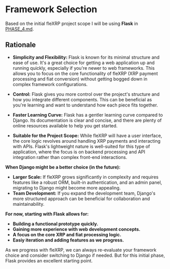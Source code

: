 # Framework Selection

Based on the initial fleXRP project scope I will be using **Flask** in [PHASE_4.md](PHASE_4.md).

## Rationale

* **Simplicity and Flexibility:** Flask is known for its minimal structure and ease of use. It's a great choice for getting a web application up and running quickly, especially if you're newer to web frameworks. This allows you to focus on the core functionality of fleXRP (XRP payment processing and fiat conversion) without getting bogged down in complex framework configurations.

* **Control:** Flask gives you more control over the project's structure and how you integrate different components. This can be beneficial as you're learning and want to understand how each piece fits together.

* **Faster Learning Curve:** Flask has a gentler learning curve compared to Django. Its documentation is clear and concise, and there are plenty of online resources available to help you get started.

* **Suitable for the Project Scope:**  While fleXRP will have a user interface, the core logic revolves around handling XRP payments and interacting with APIs. Flask's lightweight nature is well-suited for this type of application, where the focus is on backend processing and API integration rather than complex front-end interactions.

**When Django might be a better choice (in the future):**

* **Larger Scale:** If fleXRP grows significantly in complexity and requires features like a robust ORM, built-in authentication, and an admin panel, migrating to Django might become more appealing.
* **Team Development:** If you expand the development team, Django's more structured approach can be beneficial for collaboration and maintainability.

**For now, starting with Flask allows for:**

* **Building a functional prototype quickly.**
* **Gaining more experience with web development concepts.**
* **A focus on the core XRP and fiat processing logic.**
* **Easiy iteration and adding features as we progress.**

As we progress with fleXRP, we can always re-evaluate your framework choice and consider switching to Django if needed. But for this initial phase, Flask provides an excellent starting point.
